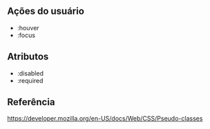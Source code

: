 ## Ações do usuário

* :houver
* :focus

## Atributos

* :disabled
* :required



## Referência

https://developer.mozilla.org/en-US/docs/Web/CSS/Pseudo-classes